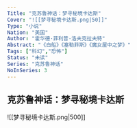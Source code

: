 ```yaml
---
Title: "克苏鲁神话：梦寻秘境卡达斯"
Cover: "![[梦寻秘境卡达斯.png|50]]"
Type: "小说"
Nation: "美国"
Author: "霍华德·菲利普·洛夫克拉夫特"
Abstract: "《白船》《塞勒菲斯》《魔女屋中之梦》"
Tags: ["科幻","恐怖"]
Status: "未读"
Series: "克苏鲁神话"
NoInSeries: 3
---
```

## 克苏鲁神话：梦寻秘境卡达斯
![[梦寻秘境卡达斯.png|500]]
